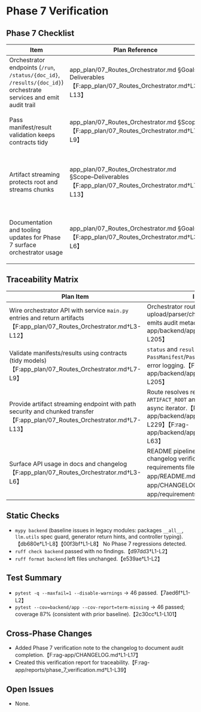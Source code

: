# Phase 7 Verification

## Phase 7 Checklist
| Item | Plan Reference | Implementation Evidence | Tests | Status | Notes |
| --- | --- | --- | --- | --- | --- |
| Orchestrator endpoints (`/run`, `/status/{doc_id}`, `/results/{doc_id}`) orchestrate services and emit audit trail | app_plan/07_Routes_Orchestrator.md §Goals–Deliverables【F:app_plan/07_Routes_Orchestrator.md†L3-L13】 | FastAPI handlers call upload→parse→chunk→header→pass services, persist manifests, and write `pipeline.audit.json`.【F:rag-app/backend/app/routes/orchestrator.py†L60-L205】 | Unit test exercises happy path and validates audit + manifest payloads.【F:rag-app/backend/app/tests/unit/test_orchestrator_routes.py†L73-L172】 | ✅ | No remediation required. |
| Pass manifest/result validation keeps contracts tidy | app_plan/07_Routes_Orchestrator.md §Scope【F:app_plan/07_Routes_Orchestrator.md†L7-L9】 | Routes load `PassManifest`/`PassResult` models and guard decoding errors before returning data.【F:rag-app/backend/app/routes/orchestrator.py†L125-L205】 | Unit test asserts manifest persistence and validated pass payloads.【F:rag-app/backend/app/tests/unit/test_orchestrator_routes.py†L120-L170】 | ✅ | No remediation required. |
| Artifact streaming protects root and streams chunks | app_plan/07_Routes_Orchestrator.md §Scope–Deliverables【F:app_plan/07_Routes_Orchestrator.md†L7-L13】 | Streaming route constrains resolved paths to `ARTIFACT_ROOT` and returns async iterator from storage adapter.【F:rag-app/backend/app/routes/orchestrator.py†L208-L229】【F:rag-app/backend/app/adapters/storage.py†L1-L63】 | Unit test enforces 403 on escapes and 404 on missing files while confirming payload bytes.【F:rag-app/backend/app/tests/unit/test_orchestrator_routes.py†L226-L237】 | ✅ | No remediation required. |
| Documentation and tooling updates for Phase 7 surface orchestrator usage | app_plan/07_Routes_Orchestrator.md §Goals【F:app_plan/07_Routes_Orchestrator.md†L3-L6】 | README documents orchestrator routes; dev requirements list lint/type/coverage tooling; changelog now includes verification summary.【F:rag-app/README.md†L1-L76】【F:rag-app/requirements-dev.txt†L1-L3】【F:rag-app/CHANGELOG.md†L1-L17】 | Covered implicitly via README instructions; no executable tests required. | ✅ | Added verification note during audit. |

## Traceability Matrix
| Plan Item | Implementation | Tests |
| --- | --- | --- |
| Wire orchestrator API with service `main.py` entries and return artifacts【F:app_plan/07_Routes_Orchestrator.md†L3-L12】 | Orchestrator route module dispatches to upload/parser/chunk/header/pass services and emits audit metadata.【F:rag-app/backend/app/routes/orchestrator.py†L60-L205】 | Happy-path unit test seeds service responses and asserts aggregated response fields and persisted audit file.【F:rag-app/backend/app/tests/unit/test_orchestrator_routes.py†L73-L172】 |
| Validate manifests/results using contracts (tidy models)【F:app_plan/07_Routes_Orchestrator.md†L7-L9】 | `status` and `results` handlers parse `PassManifest`/`PassResult` models with guarded error logging.【F:rag-app/backend/app/routes/orchestrator.py†L125-L205】 | Unit tests assert validated manifests and error handling for missing manifests.【F:rag-app/backend/app/tests/unit/test_orchestrator_routes.py†L120-L223】 |
| Provide artifact streaming endpoint with path security and chunked transfer【F:app_plan/07_Routes_Orchestrator.md†L7-L13】 | Route resolves requested paths against `ARTIFACT_ROOT` and streams via adapter-level async iterator.【F:rag-app/backend/app/routes/orchestrator.py†L208-L229】【F:rag-app/backend/app/adapters/storage.py†L37-L63】 | Unit test covers forbidden escape paths and missing artifacts, plus verifies streamed bytes.【F:rag-app/backend/app/tests/unit/test_orchestrator_routes.py†L226-L237】 |
| Surface API usage in docs and changelog【F:app_plan/07_Routes_Orchestrator.md†L3-L6】 | README pipeline orchestrator section; changelog verification entry; dev tooling requirements file.【F:rag-app/README.md†L48-L76】【F:rag-app/CHANGELOG.md†L1-L17】【F:rag-app/requirements-dev.txt†L1-L3】 | N/A (documentation item) |

## Static Checks
- `mypy backend` (baseline issues in legacy modules: packages `__all__`, `llm.utils` spec guard, generator return hints, and controller typing).【db680e†L1-L8】【00f3bf†L1-L8】 No Phase 7 regressions detected.
- `ruff check backend` passed with no findings.【d97dd3†L1-L2】
- `ruff format backend` left files unchanged.【e539ae†L1-L2】

## Test Summary
- `pytest -q --maxfail=1 --disable-warnings` → 46 passed.【7aed6f†L1-L2】
- `pytest --cov=backend/app --cov-report=term-missing` → 46 passed; coverage 87% (consistent with prior baseline).【2c30cc†L1-L101】

## Cross-Phase Changes
- Added Phase 7 verification note to the changelog to document audit completion.【F:rag-app/CHANGELOG.md†L1-L17】
- Created this verification report for traceability.【F:rag-app/reports/phase_7_verification.md†L1-L39】

## Open Issues
- None.
